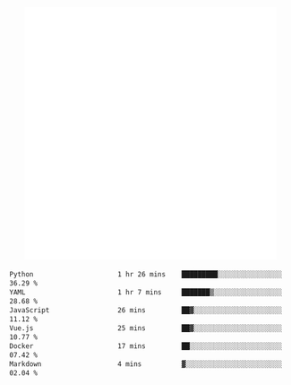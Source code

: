 <div align="center">
    <a href="https://konst.fish">
        <img src="https://raw.githubusercontent.com/konstfish/konstfish/master/fish.svg" alt="Logo" width="450"/>
    </a>
</div>

<!--START_SECTION:waka-->

```text
Python                     1 hr 26 mins    █████████░░░░░░░░░░░░░░░░   36.29 %
YAML                       1 hr 7 mins     ███████▒░░░░░░░░░░░░░░░░░   28.68 %
JavaScript                 26 mins         ██▓░░░░░░░░░░░░░░░░░░░░░░   11.12 %
Vue.js                     25 mins         ██▓░░░░░░░░░░░░░░░░░░░░░░   10.77 %
Docker                     17 mins         ██░░░░░░░░░░░░░░░░░░░░░░░   07.42 %
Markdown                   4 mins          ▓░░░░░░░░░░░░░░░░░░░░░░░░   02.04 %
```

<!--END_SECTION:waka-->

